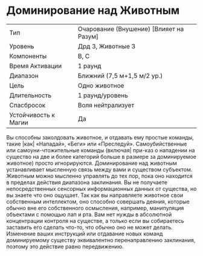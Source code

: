 # Доминирование над Животным

| | |
|---|---|
|Тип|Очарование (Внушение) [Влияет на Разум]|
|Уровень| Дрд 3, Животные 3|
|Компоненты| В, С|
|Время Активации| 1 раунд|
|Диапазон| Ближний (7,5 м+1,5 м/2 ур.)|
|Цель| Одно животное|
|Длительность| 1 раунд/уровень|
|Спасбросок| Воля нейтрализует|
|Устойчивость к Магии| Да|

Вы способны заколдовать животное, и
отдавать ему простые команды, такие
|как| «Нападай», «Беги» или «Преследуй». Самоубийственные или самоуни-чтожительные команды (включая|
при-каз о нападении на существо на две
и более категорий больше в размере за
доминируемое животное) просто игнорируются.
Доминирование над животным устанавливает мысленную связь между
вами и существом субъектом. Животным можно мысленно управлять до
тех пор, пока оно находится в пределах
действия диапазона заклинания. Вы не
получаете непосредственных сенсорных информационных данных от существа, но вы знаете что оно ощущает.
Так как вы направляете животное свои
собственным интеллектом, оно способно совершать деяния, которые обычно вне его собственного осмысления,
например, манипуляция объектами с
помощью лап и рта. Вам нет нужды в
абсолютной концентрации контроля на
существе, а только если вы собираетесь
заставить его сделать что-то, что обычно оно не может делать. Изменение ваших инструкций или отдавание новых
команд доминируемому существу эквивалентно перенаправлению заклинания, поэтому это действие равно передвижению.